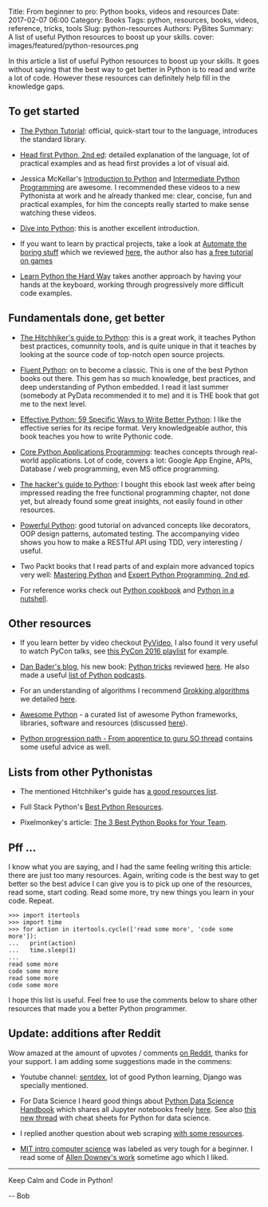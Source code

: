 Title: From beginner to pro: Python books, videos and resources
Date: 2017-02-07 06:00
Category: Books
Tags: python, resources, books, videos, reference, tricks, tools
Slug: python-resources
Authors: PyBites
Summary: A list of useful Python resources to boost up your skills.
cover: images/featured/python-resources.png

In this article a list of useful Python resources to boost up your skills. It goes without saying that the best way to get better in Python is to read and write a lot of code. However these resources can definitely help fill in the knowledge gaps.

## To get started

* [The Python Tutorial](https://docs.python.org/3/tutorial/): official, quick-start tour to the language, introduces the standard library.

* [Head first Python, 2nd ed](http://shop.oreilly.com/product/0636920036777.do): detailed explanation of the language, lot of practical examples and as head first provides a lot of visual aid.

* Jessica McKellar's [Introduction to Python](http://shop.oreilly.com/product/110000448.do) and [Intermediate Python Programming](http://shop.oreilly.com/product/0636920049852.do) are awesome. I recommended these videos to a new Pythonista at work and he already thanked me: clear, concise, fun and practical examples, for him the concepts really started to make sense watching these videos.

* [Dive into Python](http://www.diveintopython3.net/): this is another excellent introduction.

* If you want to learn by practical projects, take a look at [Automate the boring stuff](https://automatetheboringstuff.com/) which we reviewed [here](http://pybit.es/automate_the_boring_stuff_review.html), the author also has [a free tutorial on games](https://inventwithpython.com/)

* [Learn Python the Hard Way](https://www.amazon.com/gp/product/0321884914/ref=as_li_tf_tl?ie=UTF8&camp=1789&creative=9325&creativeASIN=0321884914&linkCode=as2&tag=lepythhawa-20) takes another approach by having your hands at the keyboard, working through progressively more difficult code examples.

## Fundamentals done, get better

* [The Hitchhiker's guide to Python](http://docs.python-guide.org/en/latest/): this is a great work, it teaches Python best practices, comunnity tools, and is quite unique in that it teaches by looking at the source code of top-notch open source projects.

* [Fluent Python](https://www.amazon.com/Fluent-Python-Concise-Effective-Programming/dp/1491946008/ref=sr_1_7?ie=UTF8&qid=1486441159&sr=8-7&keywords=python): on to become a classic. This is one of the best Python books out there. This gem has so much knowledge, best practices, and deep understanding of Python embedded. I read it last summer (somebody at PyData recommended it to me) and it is THE book that got me to the next level.

* [Effective Python: 59 Specific Ways to Write Better Python](https://www.amazon.com/Effective-Python-Specific-Software-Development/dp/0134034287/ref=sr_1_1?ie=UTF8&qid=1486441186&sr=8-1&keywords=python+effective): I like the effective series for its recipe format. Very knowledgeable author, this book teaches you how to write Pythonic code.

* [Core Python Applications Programming](https://www.amazon.com/Core-Python-Applications-Programming-3rd/dp/0132678209/ref=asap_bc?ie=UTF8): teaches concepts through real-world applications. Lot of code, covers a lot: Google App Engine, APIs, Database / web programming, even MS office programming.

* [The hacker's guide to Python](https://thehackerguidetopython.com/): I bought this ebook last week after being impressed reading the free functional programming chapter, not done yet, but already found some great insights, not easily found in other resources.

* [Powerful Python](https://powerfulpython.com/): good tutorial on advanced concepts like decorators, OOP design patterns, automated testing. The accompanying video shows you how to make a RESTful API using TDD, very interesting / useful.

* Two Packt books that I read parts of and explain more advanced topics very well: [Mastering Python](https://www.amazon.com/Mastering-Python-Rick-van-Hattem/dp/1785289721/ref=sr_1_1?ie=UTF8&qid=1486441205&sr=8-1&keywords=mastering+python) and [Expert Python Programming, 2nd ed](https://www.amazon.com/Expert-Python-Programming-Michal-Jaworski/dp/1785886851/ref=sr_1_1?ie=UTF8&qid=1486441212&sr=8-1&keywords=expert+python). 

* For reference works check out [Python cookbook](https://www.amazon.com/Python-Cookbook-Third-David-Beazley/dp/1449340377/ref=sr_1_1?ie=UTF8&qid=1486446323&sr=8-1&keywords=python+cookbook) and [Python in a nutshell](https://www.amazon.com/Python-Nutshell-Second-Alex-Martelli/dp/0596100469/ref=sr_1_1?ie=UTF8&qid=1486446332&sr=8-1&keywords=python+in+a+nutshell).

## Other resources

* If you learn better by video checkout [PyVideo](http://pyvideo.org/), I also found it very useful to watch PyCon talks, see [this PyCon 2016 playlist](https://www.youtube.com/channel/UCwTD5zJbsQGJN75MwbykYNw) for example. 

* [Dan Bader's blog](https://dbader.org/), his new book: [Python tricks](https://dbader.org/products/python-tricks-book/) reviewed [here](http://pybit.es/pytricks-review.html). He also made a useful [list of Python podcasts](https://dbader.org/blog/ultimate-list-of-python-podcasts).

* For an understanding of algorithms I recommend [Grokking algorithms](https://www.manning.com/books/grokking-algorithms) we detailed [here](http://pybit.es/grokking_algorithms.html).

* [Awesome Python](https://awesome-python.com/) - a curated list of awesome Python frameworks, libraries, software and resources (discussed [here](http://pybit.es/awesome_python_resources.html)).

* [Python progression path - From apprentice to guru SO thread](http://stackoverflow.com/questions/2573135/python-progression-path-from-apprentice-to-guru) contains some useful advice as well.

## Lists from other Pythonistas

* The mentioned Hitchhiker's guide has [a good resources list](http://docs.python-guide.org/en/latest/intro/learning/).

* Full Stack Python's [Best Python Resources](https://www.fullstackpython.com/best-python-resources.html).

* Pixelmonkey's article: [The 3 Best Python Books for Your Team](http://www.pixelmonkey.org/2015/06/06/pybooks).

## Pff ...

I know what you are saying, and I had the same feeling writing this article: there are just too many resources. Again, writing code is the best way to get better so the best advice I can give you is to pick up one of the resources, read some, start coding. Read some more, try new things you learn in your code. Repeat.

	>>> import itertools
	>>> import time
	>>> for action in itertools.cycle(['read some more', 'code some more']):
	...   print(action)
	...   time.sleep(1)
	...
	read some more
	code some more
	read some more
	code some more

I hope this list is useful. Feel free to use the comments below to share other resources that made you a better Python programmer.

## Update: additions after Reddit

Wow amazed at the amount of upvotes / comments [on Reddit](https://redd.it/5sjt3l), thanks for your support. I am adding some suggestions made in the commens: 

* Youtube channel: [sentdex](https://www.youtube.com/user/sentdex), lot of good Python learning, Django was specially mentioned.

* For Data Science I heard good things about [Python Data Science Handbook](https://www.amazon.com/Python-Data-Science-Handbook-Essential/dp/1491912057) which shares all Jupyter notebooks freely [here](https://github.com/jakevdp/PythonDataScienceHandbook). See also [this new thread](https://redd.it/5som5b) with cheat sheets for Python for data science.

* I replied another question about web scraping [with some resources](https://www.reddit.com/r/learnpython/comments/5sjt3l/from_beginner_to_pro_python_books_videos_and/ddh6ski/).

* [MIT intro computer science](https://www.edx.org/course/introduction-computer-science-mitx-6-00-1x-9) was labeled as very tough for a beginner. I read some of [Allen Downey's work](http://greenteapress.com/wp/) sometime ago which I liked.

---

Keep Calm and Code in Python!

-- Bob
